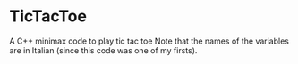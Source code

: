 # TicTacToe
A C++ minimax code to play tic tac toe
Note that the names of the variables are in Italian (since this code was one of my firsts). 
